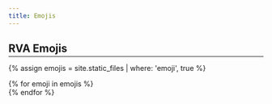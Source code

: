 ```yaml
---
title: Emojis
---
```


<h2 style="margin-bottom: -0.7rem;"><b>RVA Emojis</b></h2>
<hr class="hr-light-title"/>

{% assign emojis = site.static_files | where: 'emoji', true %}

<div class="container text-center">
    <div class="row">
        {% for emoji in emojis %}
            <div class="col-3">
                <a href="{{ site.url }}{{ emoji.path }}" target="_blank">
                    <img class="emoji-display" src="{{ site.url }}{{ emoji.path }}" alt=""/>
                </a>
            </div>
        {% endfor %}
    </div>
</div>
